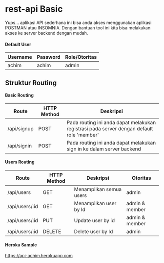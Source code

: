 # rest-api Basic
Yups... aplikasi API sederhana ini bisa anda akses menggunakan aplikasi POSTMAN atau INSOMNIA. Dengan bantuan tool ini kita bisa melakukan akses ke server backend dengan mudah.

#### Default User
Username | Password | Role/Otoritas
--- | --- | ---
achim| achim| admin

## Struktur Routing

#### Basic Routing
Route | HTTP Method | Deskripsi
--- | --- | ---
/api/signup|POST| Pada routing ini anda dapat melakukan registrasi pada server dengan default role 'member'
/api/signin | POST | Pada routing ini anda dapat melakukan sign in ke dalam server backend


#### Users Routing
Route | HTTP Method | Deskripsi | Otoritas
--- | --- | --- | ---
/api/users | GET | Menampilkan semua users | admin
/api/users/:id|GET|Menampilkan user by Id | admin & member
/api/users/:id|PUT|Update user by id| admin & member
/api/users/:id|DELETE| Delete user by Id | admin


#### Heroku Sample
https://api-achim.herokuapp.com
